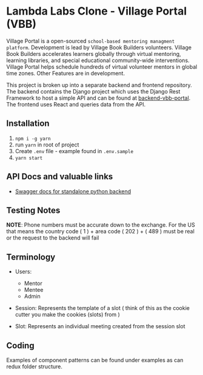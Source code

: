 # Lambda Labs Clone - Village Portal (VBB)

Village Portal is a open-sourced `school-based mentoring managment platform`. Development is lead by Village Book Builders volunteers. Village Book Builders accelerates learners globally through virtual mentoring, learning libraries, and special educational community-wide interventions. Village Portal helps schedule hundreds of virtual volunteer mentors in global time zones. Other Features are in development.

This project is broken up into a separate backend and frontend repository. The backend contains the Django project which uses the Django Rest Framework to host a simple API and can be found at [backend-vbb-portal](https://github.com/VilllageBookBuilders/backend-vbb-portal). The frontend uses React and queries data from the API.

## Installation
1. `npm i -g yarn`
2. run `yarn` in root of project
3. Create `.env` file - example found in `.env.sample`
3. `yarn start`


## API Docs and valuable links

- [Swagger docs for standalone python backend ](https://vbb-backend.herokuapp.com/swagger/)

## Testing Notes

**NOTE**: Phone numbers must be accurate down to the exchange. For the US that means the country code ( 1 ) + area code ( 202 ) + ( 489 ) must be real or the request to the backend will fail

## Terminology

- Users:

  - Mentor
  - Mentee
  - Admin

- Session: Represents the template of a slot ( think of this as the cookie cutter you make the cookies (slots) from )

- Slot: Represents an individual meeting created from the session slot

## Coding

Examples of component patterns can be found under examples as can redux folder structure.
